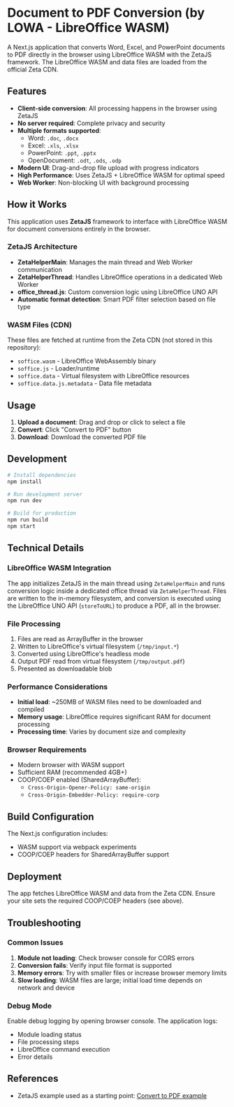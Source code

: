 # Document to PDF Conversion (by LOWA - LibreOffice WASM)

A Next.js application that converts Word, Excel, and PowerPoint documents to PDF directly in the browser using LibreOffice WASM with the ZetaJS framework. The LibreOffice WASM and data files are loaded from the official Zeta CDN.

## Features

- **Client-side conversion**: All processing happens in the browser using ZetaJS
- **No server required**: Complete privacy and security
- **Multiple formats supported**: 
  - Word: `.doc`, `.docx`
  - Excel: `.xls`, `.xlsx` 
  - PowerPoint: `.ppt`, `.pptx`
  - OpenDocument: `.odt`, `.ods`, `.odp`
- **Modern UI**: Drag-and-drop file upload with progress indicators
- **High Performance**: Uses ZetaJS + LibreOffice WASM for optimal speed
- **Web Worker**: Non-blocking UI with background processing

## How it Works

This application uses **ZetaJS** framework to interface with LibreOffice WASM for document conversions entirely in the browser. 

### ZetaJS Architecture

- **ZetaHelperMain**: Manages the main thread and Web Worker communication
- **ZetaHelperThread**: Handles LibreOffice operations in a dedicated Web Worker
- **office_thread.js**: Custom conversion logic using LibreOffice UNO API
- **Automatic format detection**: Smart PDF filter selection based on file type

### WASM Files (CDN)

These files are fetched at runtime from the Zeta CDN (not stored in this repository):

- `soffice.wasm` - LibreOffice WebAssembly binary
- `soffice.js` - Loader/runtime
- `soffice.data` - Virtual filesystem with LibreOffice resources
- `soffice.data.js.metadata` - Data file metadata

## Usage

1. **Upload a document**: Drag and drop or click to select a file
2. **Convert**: Click "Convert to PDF" button
3. **Download**: Download the converted PDF file

## Development

```bash
# Install dependencies
npm install

# Run development server
npm run dev

# Build for production
npm run build
npm start
```

## Technical Details

### LibreOffice WASM Integration

The app initializes ZetaJS in the main thread using `ZetaHelperMain` and runs conversion logic inside a dedicated office thread via `ZetaHelperThread`. Files are written to the in-memory filesystem, and conversion is executed using the LibreOffice UNO API (`storeToURL`) to produce a PDF, all in the browser.

### File Processing

1. Files are read as ArrayBuffer in the browser
2. Written to LibreOffice's virtual filesystem (`/tmp/input.*`)
3. Converted using LibreOffice's headless mode
4. Output PDF read from virtual filesystem (`/tmp/output.pdf`)
5. Presented as downloadable blob

### Performance Considerations

- **Initial load**: ~250MB of WASM files need to be downloaded and compiled
- **Memory usage**: LibreOffice requires significant RAM for document processing
- **Processing time**: Varies by document size and complexity

### Browser Requirements

- Modern browser with WASM support
- Sufficient RAM (recommended 4GB+)
- COOP/COEP enabled (SharedArrayBuffer):
  - `Cross-Origin-Opener-Policy: same-origin`
  - `Cross-Origin-Embedder-Policy: require-corp`

## Build Configuration

The Next.js configuration includes:

- WASM support via webpack experiments
- COOP/COEP headers for SharedArrayBuffer support

## Deployment

The app fetches LibreOffice WASM and data from the Zeta CDN. Ensure your site sets the required COOP/COEP headers (see above).

## Troubleshooting

### Common Issues

1. **Module not loading**: Check browser console for CORS errors
2. **Conversion fails**: Verify input file format is supported
3. **Memory errors**: Try with smaller files or increase browser memory limits
4. **Slow loading**: WASM files are large; initial load time depends on network and device

### Debug Mode

Enable debug logging by opening browser console. The application logs:
- Module loading status
- File processing steps
- LibreOffice command execution
- Error details

## References

- ZetaJS example used as a starting point: [Convert to PDF example](https://github.com/allotropia/zetajs/tree/main/examples/convertpdf)
